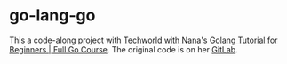 # go-lang-go
This a code-along project with [Techworld with Nana](https://www.techworld-with-nana.com/)'s [Golang Tutorial for Beginners | Full Go Course](https://www.youtube.com/watch?v=yyUHQIec83I). The original code is on her [GitLab](https://gitlab.com/nanuchi/go-full-course-youtube).
